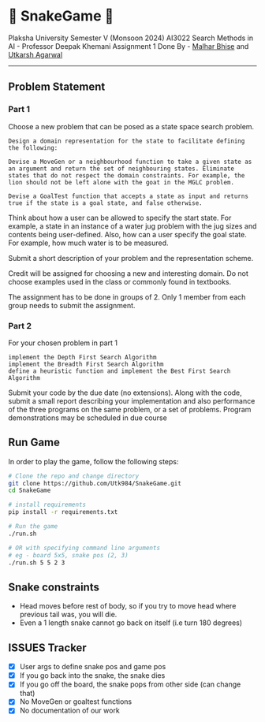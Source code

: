# 🐍 SnakeGame 🐍

Plaksha University Semester V (Monsoon 2024)
AI3022 Search Methods in AI - Professor Deepak Khemani
Assignment 1
Done By - [Malhar Bhise](https://github.com/coolperson111) and [Utkarsh Agarwal](https://github.com/Utk984)

---

## Problem Statement

### Part 1

Choose a new problem that can be posed as a state space search problem.

    Design a domain representation for the state to facilitate defining the following:

    Devise a MoveGen or a neighbourhood function to take a given state as an argument and return the set of neighbouring states. Eliminate states that do not respect the domain constraints. For example, the lion should not be left alone with the goat in the MGLC problem.

    Devise a GoalTest function that accepts a state as input and returns true if the state is a goal state, and false otherwise.

Think about how a user can be allowed to specify the start state. For example, a state in an instance of a water jug problem with the jug sizes and contents being user-defined. Also, how can a user specify the goal state. For example, how much water is to be measured.

Submit a short description of your problem and the representation scheme.

Credit will be assigned for choosing a new and interesting domain. Do not choose examples used in the class or commonly found in textbooks.

The assignment has to be done in groups of 2. Only 1 member from each group needs to submit the assignment.


### Part 2

For your chosen problem in part 1

    implement the Depth First Search Algorithm
    implement the Breadth First Search Algorithm
    define a heuristic function and implement the Best First Search Algorithm

Submit your code by the due date (no extensions). Along with the code, submit a small report describing your implementation and also performance of the three programs on the same problem, or a set of problems. Program demonstrations may be scheduled in due course


## Run Game

In order to play the game, follow the following steps:

```bash
# Clone the repo and change directory
git clone https://github.com/Utk984/SnakeGame.git
cd SnakeGame

# install requirements
pip install -r requirements.txt

# Run the game
./run.sh

# OR with specifying command line arguments
# eg - board 5x5, snake pos (2, 3)
./run.sh 5 5 2 3
```


## Snake constraints

- Head moves before rest of body, so if you try to move head where previous tail was, you will die.
- Even a 1 length snake cannot go back on itself (i.e turn 180 degrees)


## ISSUES Tracker

- [x] User args to define snake pos and game pos
- [x] If you go back into the snake, the snake dies
- [x] If you go off the board, the snake pops from other side (can change that)
- [x] No MoveGen or goaltest functions
- [x] No documentation of our work
